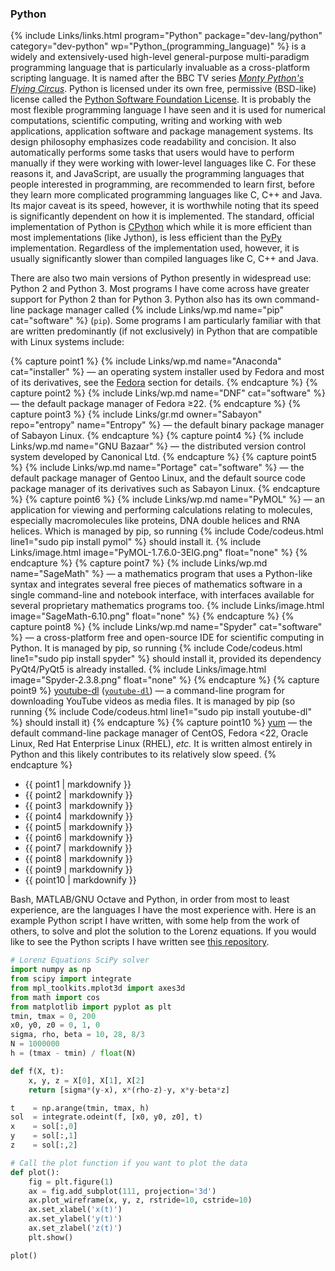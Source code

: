 ### Python
{% include Links/links.html program="Python" package="dev-lang/python" category="dev-python" wp="Python_(programming_language)" %} is a widely and extensively-used high-level general-purpose multi-paradigm programming language that is particularly invaluable as a cross-platform scripting language. It is named after the BBC TV series [*Monty Python's Flying Circus*](https://en.wikipedia.org/wiki/Monty_Python's_Flying_Circus). Python is licensed under its own free, permissive (BSD-like) license called the [Python Software Foundation License](https://en.wikipedia.org/wiki/Python_Software_Foundation_License). It is probably the most flexible programming language I have seen and it is used for numerical computations, scientific computing, writing and working with web applications, application software and package management systems. Its design philosophy emphasizes code readability and concision. It also automatically performs some tasks that users would have to perform manually if they were working with lower-level languages like C. For these reasons it, and JavaScript, are usually the programming languages that people interested in programming, are recommended to learn first, before they learn more complicated programming languages like C, C++ and Java. Its major caveat is its speed, however, it is worthwhile noting that its speed is significantly dependent on how it is implemented. The standard, official implementation of Python is [CPython](https://en.wikipedia.org/wiki/CPython) which while it is more efficient than most implementations (like Jython), is less efficient than the [PyPy](https://en.wikipedia.org/wiki/PyPy) implementation. Regardless of the implementation used, however, it is usually significantly slower than compiled languages like C, C++ and Java.

There are also two main versions of Python presently in widespread use: Python 2 and Python 3. Most programs I have come across have
greater support for Python 2 than for Python 3. Python also has its own command-line package manager called {% include Links/wp.md name="pip" cat="software" %} (`pip`). Some programs I am particularly familiar with that are written predominantly (if not exclusively) in Python that are compatible with Linux systems include:

{% capture point1 %}
{% include Links/wp.md name="Anaconda" cat="installer" %} &mdash; an operating system installer used by Fedora and most of its derivatives, see the [Fedora](#fedora) section for details.
{% endcapture %}
{% capture point2 %}
{% include Links/wp.md name="DNF" cat="software" %} &mdash; the default package manager of Fedora ≥22.
{% endcapture %}
{% capture point3 %}
{% include Links/gr.md owner="Sabayon" repo="entropy" name="Entropy" %} &mdash; the default binary package manager of Sabayon Linux.
{% endcapture %}
{% capture point4 %}
{% include Links/wp.md name="GNU Bazaar" %} &mdash; the distributed version control system developed by Canonical Ltd.
{% endcapture %}
{% capture point5 %}
{% include Links/wp.md name="Portage" cat="software" %} &mdash; the default package manager of Gentoo Linux, and the default source code package manager of its derivatives such as Sabayon Linux.
{% endcapture %}
{% capture point6 %}
{% include Links/wp.md name="PyMOL" %} &mdash; an application for viewing and performing calculations relating to molecules, especially macromolecules like proteins, DNA double helices and RNA helices. Which is managed by pip, so running {% include Code/codeus.html line1="sudo pip install pymol" %} should install it.
{% include Links/image.html image="PyMOL-1.7.6.0-3EIG.png" float="none" %}
{% endcapture %}
{% capture point7 %}
{% include Links/wp.md name="SageMath" %} &mdash; a mathematics program that uses a Python-like syntax and integrates several free pieces of
mathematics software in a single command-line and notebook interface, with interfaces available for several proprietary mathematics programs too.
{% include Links/image.html image="SageMath-6.10.png" float="none" %}
{% endcapture %}
{% capture point8 %}
{% include Links/wp.md name="Spyder" cat="software" %} &mdash; a cross-platform free and open-source IDE for scientific computing in Python. It is managed by pip, so running {% include Code/codeus.html line1="sudo pip install spyder" %} should install it, provided its dependency PyQt4/PyQt5 is already installed.
{% include Links/image.html image="Spyder-2.3.8.png" float="none" %}
{% endcapture %}
{% capture point9 %}
[youtube-dl](https://rg3.github.io/youtube-dl/) ([`youtube-dl`](/man/youtube-dl.1.html)) &mdash; a command-line program for downloading YouTube videos as media files. It is managed by pip (so running {% include Code/codeus.html line1="sudo pip install youtube-dl" %} should install it)
{% endcapture %}
{% capture point10 %}
[yum](http://yum.baseurl.org/) &mdash; the default command-line package manager of CentOS, Fedora &lt;22, Oracle Linux, Red Hat Enterprise Linux (RHEL), *etc.* It is written almost entirely in Python and this likely contributes to its relatively slow speed.
{% endcapture %}

<ul>
<li>{{ point1 | markdownify }}</li>
<li>{{ point2 | markdownify }}</li>
<li>{{ point3 | markdownify }}</li>
<li>{{ point4 | markdownify }}</li>
<li>{{ point5 | markdownify }}</li>
<li>{{ point6 | markdownify }}</li>
<li>{{ point7 | markdownify }}</li>
<li>{{ point8 | markdownify }}</li>
<li>{{ point9 | markdownify }}</li>
<li>{{ point10 | markdownify }}</li>
</ul>

Bash, MATLAB/GNU Octave and Python, in order from most to least experience, are the languages I have the most experience with. Here is an example Python script I have written, with some help from the work of others, to solve and plot the solution to the Lorenz equations. If you would like to see the Python scripts I have written see [this repository](https://github.com/fusion809/python-scripts).

~~~ python
# Lorenz Equations SciPy solver
import numpy as np
from scipy import integrate
from mpl_toolkits.mplot3d import axes3d
from math import cos
from matplotlib import pyplot as plt
tmin, tmax = 0, 200
x0, y0, z0 = 0, 1, 0
sigma, rho, beta = 10, 28, 8/3
N = 1000000
h = (tmax - tmin) / float(N)

def f(X, t):
    x, y, z = X[0], X[1], X[2]
    return [sigma*(y-x), x*(rho-z)-y, x*y-beta*z]

t    = np.arange(tmin, tmax, h)
sol  = integrate.odeint(f, [x0, y0, z0], t)
x    = sol[:,0]
y    = sol[:,1]
z    = sol[:,2]

# Call the plot function if you want to plot the data
def plot():
    fig = plt.figure(1)
    ax = fig.add_subplot(111, projection='3d')
    ax.plot_wireframe(x, y, z, rstride=10, cstride=10)
    ax.set_xlabel('x(t)')
    ax.set_ylabel('y(t)')
    ax.set_zlabel('z(t)')
    plt.show()

plot()
~~~
